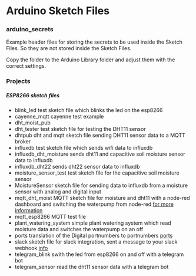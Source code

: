 # Arduino Sketch Files

### arduino_secrets
Example header files for storing the secrets to be used inside the Sketch Files. So they are not stored inside the Sketch Files.

Copy the folder to the Arduino Library folder and adjust them with the correct settings.

### Projects

##### ESP8266 sketch files

- blink_led test sketch file which blinks the led on the esp8266
- cayenne_mqtt cayenne test example
- dht_moist_pub 
- dht_tester test sketch file for testing the DHT11 sensor
- dhtpub dht and mqtt sketch file sending DHT11 sensor data to a MQTT broker
- influxdb test sketch file which sends wifi data to influxdb
- influxdb_dht_moisture sends dht11 and capacitive soil moisture sensor data to influxdb
- influxdb_dht22 sends dht22 sensor data to influxdb
- moisture_sensor_test test sketch file for the capacitive soil moisture sensor
- MoistureSensor sketch file for sending data to influxdb from a moisture sensor with analog and digital input
- mqtt_dht_moist MQTT sketch file for moisture and dht11 with a node-red dashboard and switching the waterpump from node-red [for more information](./mqtt_dht_moist/Mqtt.md)
- mqtt_esp8266 MQTT test file
- plant_watering_system simple plant watering system which read moisture data and switches the waterpump on an off
- ports translation of the Digital portnumbers to portnumbers [ports](./ports/ports.md)
- slack sketch file for slack integration, sent a message to your slack webhook [info](./slack/slack.md)
- telegram_blink swith the led from esp8266 on and off with a telegram bot
- telegram_sensor read the dht11 sensor data with a telegram bot
